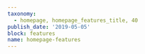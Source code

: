 ```yaml
---
taxonomy:
  - homepage, homepage_features_title, 40
publish_date: '2019-05-05'
block: features
name: homepage-features
---
```

